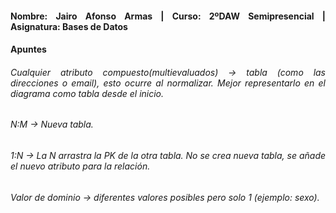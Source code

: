 <div align="justify">

#### **Nombre: Jairo Afonso Armas | Curso: 2ºDAW Semipresencial | Asignatura: Bases de Datos** 
#### **Apuntes**

###### Cualquier atributo compuesto(multievaluados) -> tabla (como las direcciones o email), esto ocurre al normalizar. Mejor representarlo en el diagrama como tabla desde el inicio.
###### N:M -> Nueva tabla.
###### 1:N -> La N arrastra la PK de la otra tabla. No se crea nueva tabla, se añade el nuevo atributo para la relación.
###### Valor de dominio -> diferentes valores posibles pero solo 1 (ejemplo: sexo).

</div>
